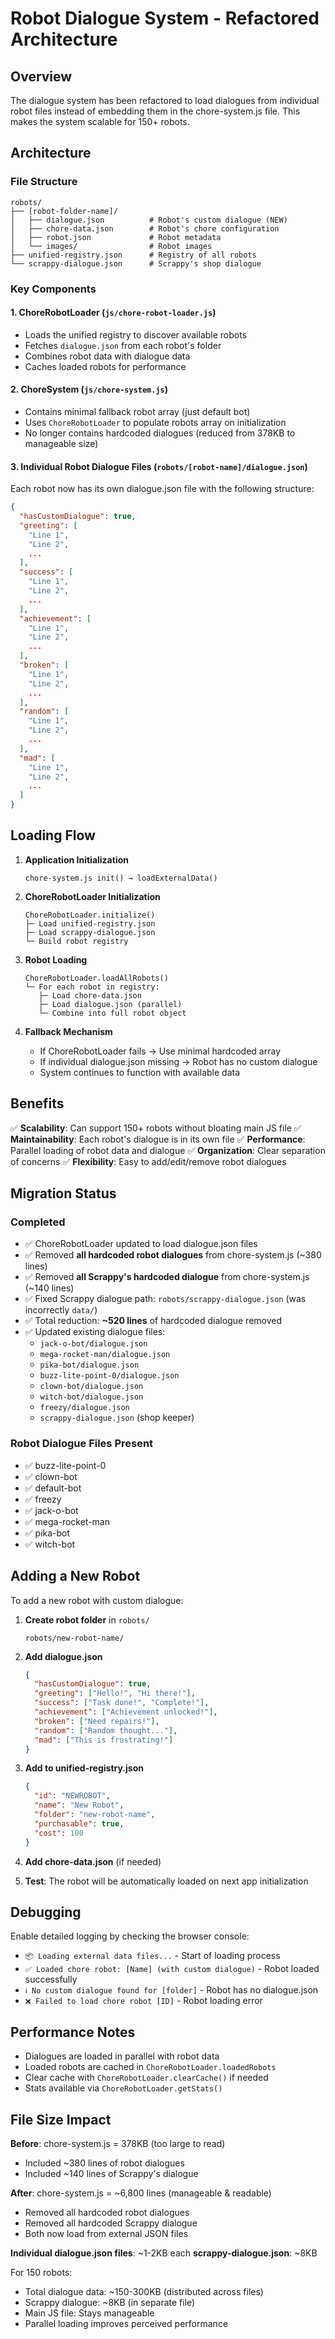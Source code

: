 # Robot Dialogue System - Refactored Architecture

## Overview
The dialogue system has been refactored to load dialogues from individual robot files instead of embedding them in the chore-system.js file. This makes the system scalable for 150+ robots.

## Architecture

### File Structure
```
robots/
├── [robot-folder-name]/
│   ├── dialogue.json          # Robot's custom dialogue (NEW)
│   ├── chore-data.json        # Robot's chore configuration
│   ├── robot.json             # Robot metadata
│   └── images/                # Robot images
├── unified-registry.json      # Registry of all robots
└── scrappy-dialogue.json      # Scrappy's shop dialogue
```

### Key Components

#### 1. **ChoreRobotLoader** (`js/chore-robot-loader.js`)
- Loads the unified registry to discover available robots
- Fetches `dialogue.json` from each robot's folder
- Combines robot data with dialogue data
- Caches loaded robots for performance

#### 2. **ChoreSystem** (`js/chore-system.js`)
- Contains minimal fallback robot array (just default bot)
- Uses `ChoreRobotLoader` to populate robots array on initialization
- No longer contains hardcoded dialogues (reduced from 378KB to manageable size)

#### 3. **Individual Robot Dialogue Files** (`robots/[robot-name]/dialogue.json`)
Each robot now has its own dialogue.json file with the following structure:

```json
{
  "hasCustomDialogue": true,
  "greeting": [
    "Line 1",
    "Line 2",
    ...
  ],
  "success": [
    "Line 1",
    "Line 2",
    ...
  ],
  "achievement": [
    "Line 1",
    "Line 2",
    ...
  ],
  "broken": [
    "Line 1",
    "Line 2",
    ...
  ],
  "random": [
    "Line 1",
    "Line 2",
    ...
  ],
  "mad": [
    "Line 1",
    "Line 2",
    ...
  ]
}
```

## Loading Flow

1. **Application Initialization**
   ```
   chore-system.js init() → loadExternalData()
   ```

2. **ChoreRobotLoader Initialization**
   ```
   ChoreRobotLoader.initialize()
   ├─ Load unified-registry.json
   ├─ Load scrappy-dialogue.json
   └─ Build robot registry
   ```

3. **Robot Loading**
   ```
   ChoreRobotLoader.loadAllRobots()
   └─ For each robot in registry:
      ├─ Load chore-data.json
      ├─ Load dialogue.json (parallel)
      └─ Combine into full robot object
   ```

4. **Fallback Mechanism**
   - If ChoreRobotLoader fails → Use minimal hardcoded array
   - If individual dialogue.json missing → Robot has no custom dialogue
   - System continues to function with available data

## Benefits

✅ **Scalability**: Can support 150+ robots without bloating main JS file
✅ **Maintainability**: Each robot's dialogue is in its own file
✅ **Performance**: Parallel loading of robot data and dialogue
✅ **Organization**: Clear separation of concerns
✅ **Flexibility**: Easy to add/edit/remove robot dialogues

## Migration Status

### Completed
- ✅ ChoreRobotLoader updated to load dialogue.json files
- ✅ Removed **all hardcoded robot dialogues** from chore-system.js (~380 lines)
- ✅ Removed **all Scrappy's hardcoded dialogue** from chore-system.js (~140 lines)
- ✅ Fixed Scrappy dialogue path: `robots/scrappy-dialogue.json` (was incorrectly `data/`)
- ✅ Total reduction: **~520 lines** of hardcoded dialogue removed
- ✅ Updated existing dialogue files:
  - `jack-o-bot/dialogue.json`
  - `mega-rocket-man/dialogue.json`
  - `pika-bot/dialogue.json`
  - `buzz-lite-point-0/dialogue.json`
  - `clown-bot/dialogue.json`
  - `witch-bot/dialogue.json`
  - `freezy/dialogue.json`
  - `scrappy-dialogue.json` (shop keeper)

### Robot Dialogue Files Present
- ✅ buzz-lite-point-0
- ✅ clown-bot
- ✅ default-bot
- ✅ freezy
- ✅ jack-o-bot
- ✅ mega-rocket-man
- ✅ pika-bot
- ✅ witch-bot

## Adding a New Robot

To add a new robot with custom dialogue:

1. **Create robot folder** in `robots/`
   ```
   robots/new-robot-name/
   ```

2. **Add dialogue.json**
   ```json
   {
     "hasCustomDialogue": true,
     "greeting": ["Hello!", "Hi there!"],
     "success": ["Task done!", "Complete!"],
     "achievement": ["Achievement unlocked!"],
     "broken": ["Need repairs!"],
     "random": ["Random thought..."],
     "mad": ["This is frustrating!"]
   }
   ```

3. **Add to unified-registry.json**
   ```json
   {
     "id": "NEWROBOT",
     "name": "New Robot",
     "folder": "new-robot-name",
     "purchasable": true,
     "cost": 100
   }
   ```

4. **Add chore-data.json** (if needed)

5. **Test**: The robot will be automatically loaded on next app initialization

## Debugging

Enable detailed logging by checking the browser console:
- `📦 Loading external data files...` - Start of loading process
- `✅ Loaded chore robot: [Name] (with custom dialogue)` - Robot loaded successfully
- `ℹ️ No custom dialogue found for [folder]` - Robot has no dialogue.json
- `❌ Failed to load chore robot [ID]` - Robot loading error

## Performance Notes

- Dialogues are loaded in parallel with robot data
- Loaded robots are cached in `ChoreRobotLoader.loadedRobots`
- Clear cache with `ChoreRobotLoader.clearCache()` if needed
- Stats available via `ChoreRobotLoader.getStats()`

## File Size Impact

**Before**: chore-system.js = 378KB (too large to read)
- Included ~380 lines of robot dialogues
- Included ~140 lines of Scrappy's dialogue

**After**: chore-system.js = ~6,800 lines (manageable & readable)
- Removed all hardcoded robot dialogues
- Removed all hardcoded Scrappy dialogue
- Both now load from external JSON files

**Individual dialogue.json files**: ~1-2KB each
**scrappy-dialogue.json**: ~8KB

For 150 robots:
- Total dialogue data: ~150-300KB (distributed across files)
- Scrappy dialogue: ~8KB (in separate file)
- Main JS file: Stays manageable
- Parallel loading improves perceived performance
